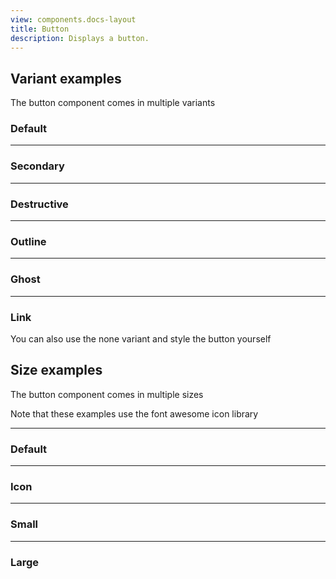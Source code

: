 ```yaml
---
view: components.docs-layout
title: Button
description: Displays a button.
---
```

<x-component-preview component="previews.button-demo"></x-component-preview>

## Variant examples
The button component comes in multiple variants

### Default
<x-component-preview component="previews.button-demo"></x-component-preview>

---
### Secondary
<x-component-preview component="previews.button-secondary-demo"></x-component-preview>

---
### Destructive
<x-component-preview component="previews.button-destructive-demo"></x-component-preview>

---
### Outline
<x-component-preview component="previews.button-outline-demo"></x-component-preview>

---
### Ghost
<x-component-preview component="previews.button-ghost-demo"></x-component-preview>

---
### Link
<x-component-preview component="previews.button-link-demo"></x-component-preview>

You can also use the none variant and style the button yourself

## Size examples
The button component comes in multiple sizes

<x-callout>Note that these examples use the font awesome icon library</x-callout>

---
### Default
<x-component-preview component="previews.button-demo"></x-component-preview>

---
### Icon
<x-component-preview component="previews.button-icon-demo"></x-component-preview>

---
### Small
<x-component-preview component="previews.button-small-demo"></x-component-preview>

---
### Large
<x-component-preview component="previews.button-large-demo"></x-component-preview>
